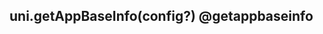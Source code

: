 ## uni.getAppBaseInfo(config?) @getappbaseinfo

<!-- UTSAPIJSON.getAppBaseInfo.description -->

<!-- UTSAPIJSON.getAppBaseInfo.param -->

<!-- UTSAPIJSON.getAppBaseInfo.returnValue -->

<!-- UTSAPIJSON.getAppBaseInfo.compatibility -->

<!-- UTSAPIJSON.getAppBaseInfo.tutorial -->

<!-- UTSAPIJSON.general_type.name -->

<!-- UTSAPIJSON.general_type.param -->
